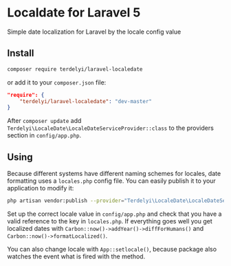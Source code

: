 # Localdate for Laravel 5
Simple date localization for Laravel by the locale config value

## Install
```bash
composer require terdelyi/laravel-localedate
```

or add it to your `composer.json` file:

```json
"require": {
    "terdelyi/laravel-localedate": "dev-master"
}
```

After `composer update` add `Terdelyi\LocaleDate\LocaleDateServiceProvider::class` to the providers section in `config/app.php`.

## Using

Because different systems have different naming schemes for locales, date formatting uses a `locales.php` config file. You can easily publish it to your application to modify it:
```bash
php artisan vendor:publish --provider="Terdelyi\LocaleDate\LocaleDateServiceProvider"`
```

Set up the correct locale value in `config/app.php` and check that you have a valid reference to the key in `locales.php`. If everything goes well you get localized dates with `Carbon::now()->addYear()->diffForHumans()` and `Carbon::now()->formatLocalized()`.

You can also change locale with `App::setlocale()`, because package also watches the event what is fired with the method.